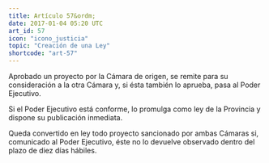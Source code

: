 ```yaml
---
title: Artículo 57&ordm;
date: 2017-01-04 05:20 UTC
art_id: 57
icon: "icono_justicia"
topic: "Creación de una Ley"
shortcode: "art-57"
---
```

Aprobado un proyecto por la Cámara de origen, se remite para su consideración a la otra Cámara y, si ésta también lo aprueba, pasa al Poder Ejecutivo.

Si el Poder Ejecutivo está conforme, lo promulga como ley de la Provincia y dispone su publicación inmediata.

Queda convertido en ley todo proyecto sancionado por ambas Cámaras si, comunicado al Poder Ejecutivo, éste no lo devuelve observado dentro del plazo de diez días hábiles.
